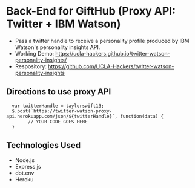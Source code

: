 # Back-End for GiftHub (Proxy API: Twitter + IBM Watson)
- Pass a twitter handle to receive a personality profile produced by IBM Watson's personality insights API.
- Working Demo: https://ucla-hackers.github.io/twitter-watson-personality-insights/
- Respository: https://github.com/UCLA-Hackers/twitter-watson-personality-insights

## Directions to use proxy API
```
  var twitterHandle = taylorswift13;
  $.post(`https://twitter-watson-proxy-api.herokuapp.com/json/${twitterHandle}`, function(data) {
        // YOUR CODE GOES HERE
  }
```

## Technologies Used
- Node.js
- Express.js
- dot.env
- Heroku
